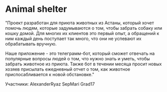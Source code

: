 # Animal shelter
"Проект разработан для приюта животных из Астаны, который хочет помочь людям, которые задумываются о том, чтобы забрать собаку или кошку домой. Для многих их клиентов это первый опыт, а обращений к ним каждый день поступает так много, что они не успевают их обрабатывать вручную.

Наше приложение - это телеграмм-бот, который сможет отвечать на популярные вопросы людей о том, что нужно знать и уметь, чтобы забрать животное из приюта. Также бот в течении месяца просит новых хозяев присылать ежедневный отчет о том, как животное приспосабливается к новой обстановке."

Участники:
AlexanderRyaz
SepMari
Grad17